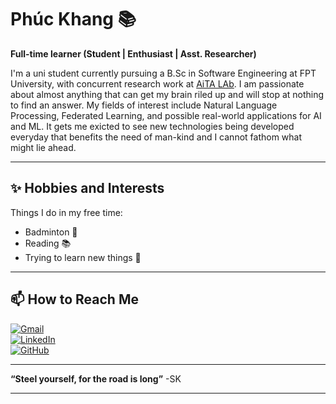 # Phúc Khang 📚

**Full-time learner (Student | Enthusiast | Asst. Researcher)**

I'm a uni student currently pursuing a B.Sc in Software Engineering at FPT University, with concurrent research work at [AiTA LAb](https://aita-lab.github.io/). I am passionate about almost anything that can get my brain riled up and will stop at nothing to find an answer. My fields of interest include Natural Language Processing, Federated Learning, and possible real-world applications for AI and ML. It gets me exicted to see new technologies being developed everyday that benefits the need of man-kind and I cannot fathom what might lie ahead.

---

## ✨ **Hobbies and Interests**

Things I do in my free time:

- Badminton 🏸
- Reading 📚
- Trying to learn new things 🚀

---

## 📫 **How to Reach Me**  

[![Gmail](https://img.shields.io/badge/-Gmail-D14836?style=flat&logo=gmail&logoColor=white)](npkhang2005@gmail.com)  
[![LinkedIn](https://img.shields.io/badge/-LinkedIn-0077B5?style=flat&logo=linkedin&logoColor=white)](https://www.linkedin.com/in/freeftish)  
[![GitHub](https://img.shields.io/badge/-GitHub-181717?style=flat&logo=github&logoColor=white)](https://github.com/Freeftish)  

---

**“Steel yourself, for the road is long”** -SK  

---
